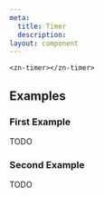 ```yaml
---
meta:
  title: Timer
  description:
layout: component
---
```


```html:preview
<zn-timer></zn-timer>
```

## Examples

### First Example

TODO

### Second Example

TODO


